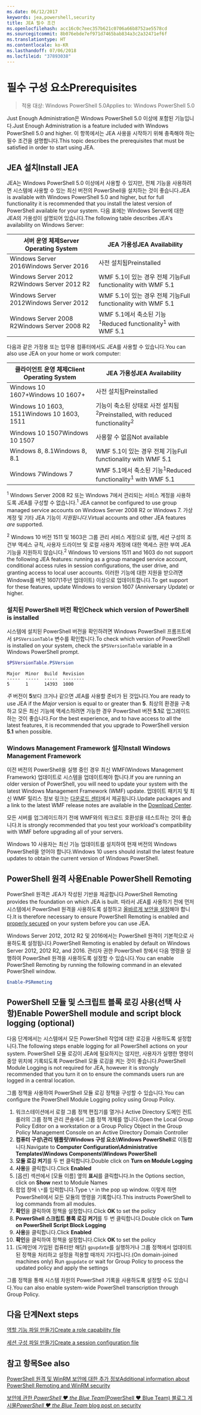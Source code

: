 ```yaml
---
ms.date: 06/12/2017
keywords: jea,powershell,security
title: JEA 필수 조건
ms.openlocfilehash: acc16c0c7eec357b621c0706a66b8752ae5578cd
ms.sourcegitcommit: 8b076ebde7ef971d7465bab834a3c2a32471ef6f
ms.translationtype: HT
ms.contentlocale: ko-KR
ms.lasthandoff: 07/06/2018
ms.locfileid: "37893038"
---
```

# <a name="prerequisites"></a><span data-ttu-id="e510b-103">필수 구성 요소</span><span class="sxs-lookup"><span data-stu-id="e510b-103">Prerequisites</span></span>

> <span data-ttu-id="e510b-104">적용 대상: Windows PowerShell 5.0</span><span class="sxs-lookup"><span data-stu-id="e510b-104">Applies to: Windows PowerShell 5.0</span></span>

<span data-ttu-id="e510b-105">Just Enough Administration은 Windows PowerShell 5.0 이상에 포함된 기능입니다.</span><span class="sxs-lookup"><span data-stu-id="e510b-105">Just Enough Administration is a feature included with Windows PowerShell 5.0 and higher.</span></span>
<span data-ttu-id="e510b-106">이 항목에서는 JEA 사용을 시작하기 위해 충족해야 하는 필수 조건을 설명합니다.</span><span class="sxs-lookup"><span data-stu-id="e510b-106">This topic describes the prerequisites that must be satisfied in order to start using JEA.</span></span>

## <a name="install-jea"></a><span data-ttu-id="e510b-107">JEA 설치</span><span class="sxs-lookup"><span data-stu-id="e510b-107">Install JEA</span></span>

<span data-ttu-id="e510b-108">JEA는 Windows PowerShell 5.0 이상에서 사용할 수 있지만, 전체 기능을 사용하려면 시스템에 사용할 수 있는 최신 버전의 PowerShell을 설치하는 것이 좋습니다.</span><span class="sxs-lookup"><span data-stu-id="e510b-108">JEA is available with Windows PowerShell 5.0 and higher, but for full functionality it is recommended that you install the latest version of PowerShell available for your system.</span></span>
<span data-ttu-id="e510b-109">다음 표에는 Windows Server에 대한 JEA의 가용성이 설명되어 있습니다.</span><span class="sxs-lookup"><span data-stu-id="e510b-109">The following table describes JEA's availability on Windows Server:</span></span>

<span data-ttu-id="e510b-110">서버 운영 체제</span><span class="sxs-lookup"><span data-stu-id="e510b-110">Server Operating System</span></span>   | <span data-ttu-id="e510b-111">JEA 가용성</span><span class="sxs-lookup"><span data-stu-id="e510b-111">JEA Availability</span></span>
--------------------------|--------------------------------
<span data-ttu-id="e510b-112">Windows Server 2016</span><span class="sxs-lookup"><span data-stu-id="e510b-112">Windows Server 2016</span></span>       | <span data-ttu-id="e510b-113">사전 설치됨</span><span class="sxs-lookup"><span data-stu-id="e510b-113">Preinstalled</span></span>
<span data-ttu-id="e510b-114">Windows Server 2012 R2</span><span class="sxs-lookup"><span data-stu-id="e510b-114">Windows Server 2012 R2</span></span>    | <span data-ttu-id="e510b-115">WMF 5.1이 있는 경우 전체 기능</span><span class="sxs-lookup"><span data-stu-id="e510b-115">Full functionality with WMF 5.1</span></span>
<span data-ttu-id="e510b-116">Windows Server 2012</span><span class="sxs-lookup"><span data-stu-id="e510b-116">Windows Server 2012</span></span>       | <span data-ttu-id="e510b-117">WMF 5.1이 있는 경우 전체 기능</span><span class="sxs-lookup"><span data-stu-id="e510b-117">Full functionality with WMF 5.1</span></span>
<span data-ttu-id="e510b-118">Windows Server 2008 R2</span><span class="sxs-lookup"><span data-stu-id="e510b-118">Windows Server 2008 R2</span></span>    | <span data-ttu-id="e510b-119">WMF 5.1에서 축소된 기능<sup>1</sup></span><span class="sxs-lookup"><span data-stu-id="e510b-119">Reduced functionality<sup>1</sup> with WMF 5.1</span></span>

<span data-ttu-id="e510b-120">다음과 같은 가정용 또는 업무용 컴퓨터에서도 JEA를 사용할 수 있습니다.</span><span class="sxs-lookup"><span data-stu-id="e510b-120">You can also use JEA on your home or work computer:</span></span>

<span data-ttu-id="e510b-121">클라이언트 운영 체제</span><span class="sxs-lookup"><span data-stu-id="e510b-121">Client Operating System</span></span>   | <span data-ttu-id="e510b-122">JEA 가용성</span><span class="sxs-lookup"><span data-stu-id="e510b-122">JEA Availability</span></span>
--------------------------|-----------------------------------------------------
<span data-ttu-id="e510b-123">Windows 10 1607+</span><span class="sxs-lookup"><span data-stu-id="e510b-123">Windows 10 1607+</span></span>          | <span data-ttu-id="e510b-124">사전 설치됨</span><span class="sxs-lookup"><span data-stu-id="e510b-124">Preinstalled</span></span>
<span data-ttu-id="e510b-125">Windows 10 1603, 1511</span><span class="sxs-lookup"><span data-stu-id="e510b-125">Windows 10 1603, 1511</span></span>     | <span data-ttu-id="e510b-126">기능이 축소된 상태로 사전 설치됨<sup>2</sup></span><span class="sxs-lookup"><span data-stu-id="e510b-126">Preinstalled, with reduced functionality<sup>2</sup></span></span>
<span data-ttu-id="e510b-127">Windows 10 1507</span><span class="sxs-lookup"><span data-stu-id="e510b-127">Windows 10 1507</span></span>           | <span data-ttu-id="e510b-128">사용할 수 없음</span><span class="sxs-lookup"><span data-stu-id="e510b-128">Not available</span></span>
<span data-ttu-id="e510b-129">Windows 8, 8.1</span><span class="sxs-lookup"><span data-stu-id="e510b-129">Windows 8, 8.1</span></span>            | <span data-ttu-id="e510b-130">WMF 5.1이 있는 경우 전체 기능</span><span class="sxs-lookup"><span data-stu-id="e510b-130">Full functionality with WMF 5.1</span></span>
<span data-ttu-id="e510b-131">Windows 7</span><span class="sxs-lookup"><span data-stu-id="e510b-131">Windows 7</span></span>                 | <span data-ttu-id="e510b-132">WMF 5.1에서 축소된 기능<sup>1</sup></span><span class="sxs-lookup"><span data-stu-id="e510b-132">Reduced functionality<sup>1</sup> with WMF 5.1</span></span>

<span data-ttu-id="e510b-133"><sup>1</sup> Windows Server 2008 R2 또는 Windows 7에서 관리되는 서비스 계정을 사용하도록 JEA를 구성할 수 없습니다.</span><span class="sxs-lookup"><span data-stu-id="e510b-133"><sup>1</sup> JEA cannot be configured to use group managed service accounts on Windows Server 2008 R2 or Windows 7.</span></span>
<span data-ttu-id="e510b-134">가상 계정 및 기타 JEA 기능이 *지원됩니다*.</span><span class="sxs-lookup"><span data-stu-id="e510b-134">Virtual accounts and other JEA features *are* supported.</span></span>

<span data-ttu-id="e510b-135"><sup>2</sup> Windows 10 버전 1511 및 1603은 그룹 관리 서비스 계정으로 실행, 세션 구성의 조건부 액세스 규칙, 사용자 드라이브 및 로컬 사용자 계정에 대한 액세스 권한 부여 JEA 기능을 지원하지 않습니다.</span><span class="sxs-lookup"><span data-stu-id="e510b-135"><sup>2</sup> Windows 10 versions 1511 and 1603 do not support the following JEA features: running as a group managed service account, conditional access rules in session configurations, the user drive, and granting access to local user accounts.</span></span>
<span data-ttu-id="e510b-136">이러한 기능에 대한 지원을 받으려면 Windows를 버전 1607(1주년 업데이트) 이상으로 업데이트합니다.</span><span class="sxs-lookup"><span data-stu-id="e510b-136">To get support for these features, update Windows to version 1607 (Anniversary Update) or higher.</span></span>

### <a name="check-which-version-of-powershell-is-installed"></a><span data-ttu-id="e510b-137">설치된 PowerShell 버전 확인</span><span class="sxs-lookup"><span data-stu-id="e510b-137">Check which version of PowerShell is installed</span></span>

<span data-ttu-id="e510b-138">시스템에 설치된 PowerShell 버전을 확인하려면 Windows PowerShell 프롬프트에서 `$PSVersionTable` 변수를 확인합니다.</span><span class="sxs-lookup"><span data-stu-id="e510b-138">To check which version of PowerShell is installed on your system, check the `$PSVersionTable` variable in a Windows PowerShell prompt.</span></span>

```powershell
$PSVersionTable.PSVersion
```

```output
Major  Minor  Build  Revision
-----  -----  -----  --------
5      1      14393  1000
```

<span data-ttu-id="e510b-139">*주* 버전이 **5**보다 크거나 같으면 JEA를 사용할 준비가 된 것입니다.</span><span class="sxs-lookup"><span data-stu-id="e510b-139">You are ready to use JEA if the *Major* version is equal to or greater than **5**.</span></span>
<span data-ttu-id="e510b-140">최상의 환경을 구축하고 모든 최신 기능에 액세스하려면 가능한 경우 PowerShell 버전 **5.1**로 업그레이드하는 것이 좋습니다.</span><span class="sxs-lookup"><span data-stu-id="e510b-140">For the best experience, and to have access to all the latest features, it is recommended that you upgrade to PowerShell version **5.1** when possible.</span></span>

### <a name="install-windows-management-framework"></a><span data-ttu-id="e510b-141">Windows Management Framework 설치</span><span class="sxs-lookup"><span data-stu-id="e510b-141">Install Windows Management Framework</span></span>

<span data-ttu-id="e510b-142">이전 버전의 PowerShell을 실행 중인 경우 최신 WMF(Windows Management Framework) 업데이트로 시스템을 업데이트해야 합니다.</span><span class="sxs-lookup"><span data-stu-id="e510b-142">If you are running an older version of PowerShell, you will need to update your system with the latest Windows Management Framework (WMF) update.</span></span>
<span data-ttu-id="e510b-143">업데이트 패키지 및 최신 WMF 릴리스 정보 링크는 [다운로드 센터](https://blogs.msdn.microsoft.com/powershell/2016/02/24/windows-management-framework-wmf-5-0-rtm-packages-has-been-republished/)에서 제공됩니다.</span><span class="sxs-lookup"><span data-stu-id="e510b-143">Update packages and a link to the latest WMF release notes are available in the [Download Center](https://blogs.msdn.microsoft.com/powershell/2016/02/24/windows-management-framework-wmf-5-0-rtm-packages-has-been-republished/).</span></span>

<span data-ttu-id="e510b-144">모든 서버를 업그레이드하기 전에 WMF와의 워크로드 호환성을 테스트하는 것이 좋습니다.</span><span class="sxs-lookup"><span data-stu-id="e510b-144">It is strongly recommended that you test your workload's compatibility with WMF before upgrading all of your servers.</span></span>

<span data-ttu-id="e510b-145">Windows 10 사용자는 최신 기능 업데이트를 설치하여 현재 버전의 Windows PowerShell을 얻어야 합니다.</span><span class="sxs-lookup"><span data-stu-id="e510b-145">Windows 10 users should install the latest feature updates to obtain the current version of Windows PowerShell.</span></span>

## <a name="enable-powershell-remoting"></a><span data-ttu-id="e510b-146">PowerShell 원격 사용</span><span class="sxs-lookup"><span data-stu-id="e510b-146">Enable PowerShell Remoting</span></span>

<span data-ttu-id="e510b-147">PowerShell 원격은 JEA가 작성된 기반을 제공합니다.</span><span class="sxs-lookup"><span data-stu-id="e510b-147">PowerShell Remoting provides the foundation on which JEA is built.</span></span>
<span data-ttu-id="e510b-148">따라서 JEA를 사용하기 전에 먼저 시스템에서 PowerShell 원격을 사용하도록 설정하고 [올바르게 보안을 설정](/powershell/scripting/setup/winrmsecurity)해야 합니다.</span><span class="sxs-lookup"><span data-stu-id="e510b-148">It is therefore necessary to ensure PowerShell Remoting is enabled and [properly secured](/powershell/scripting/setup/winrmsecurity) on your system before you can use JEA.</span></span>

<span data-ttu-id="e510b-149">Windows Server 2012, 2012 R2 및 2016에서는 PowerShell 원격이 기본적으로 사용하도록 설정됩니다.</span><span class="sxs-lookup"><span data-stu-id="e510b-149">PowerShell Remoting is enabled by default on Windows Server 2012, 2012 R2, and 2016.</span></span>
<span data-ttu-id="e510b-150">관리자 권한 PowerShell 창에서 다음 명령을 실행하여 PowerShell 원격을 사용하도록 설정할 수 있습니다.</span><span class="sxs-lookup"><span data-stu-id="e510b-150">You can enable PowerShell Remoting by running the following command in an elevated PowerShell window.</span></span>

```powershell
Enable-PSRemoting
```

## <a name="enable-powershell-module-and-script-block-logging-optional"></a><span data-ttu-id="e510b-151">PowerShell 모듈 및 스크립트 블록 로깅 사용(선택 사항)</span><span class="sxs-lookup"><span data-stu-id="e510b-151">Enable PowerShell module and script block logging (optional)</span></span>

<span data-ttu-id="e510b-152">다음 단계에서는 시스템에서 모든 PowerShell 작업에 대한 로깅을 사용하도록 설정합니다.</span><span class="sxs-lookup"><span data-stu-id="e510b-152">The following steps enable logging for all PowerShell actions on your system.</span></span>
<span data-ttu-id="e510b-153">PowerShell 모듈 로깅이 JEA에 필요하지는 않지만, 사용자가 실행한 명령이 중앙 위치에 기록되도록 PowerShell 모듈 로깅을 켜는 것이 좋습니다.</span><span class="sxs-lookup"><span data-stu-id="e510b-153">PowerShell Module Logging is not required for JEA, however it is strongly recommended that you turn it on to ensure the commands users run are logged in a central location.</span></span>

<span data-ttu-id="e510b-154">그룹 정책을 사용하여 PowerShell 모듈 로깅 정책을 구성할 수 있습니다.</span><span class="sxs-lookup"><span data-stu-id="e510b-154">You can configure the PowerShell Module Logging policy using Group Policy.</span></span>

1. <span data-ttu-id="e510b-155">워크스테이션에서 로컬 그룹 정책 편집기를 열거나 Active Directory 도메인 컨트롤러의 그룹 정책 관리 콘솔에서 그룹 정책 개체를 엽니다.</span><span class="sxs-lookup"><span data-stu-id="e510b-155">Open the Local Group Policy Editor on a workstation or a Group Policy Object in the Group Policy Management Console on an Active Directory Domain Controller</span></span>
2. <span data-ttu-id="e510b-156">**컴퓨터 구성\\관리 템플릿\\Windows 구성 요소\\Windows PowerShell**로 이동합니다.</span><span class="sxs-lookup"><span data-stu-id="e510b-156">Navigate to **Computer Configuration\\Administrative Templates\\Windows Components\\Windows PowerShell**</span></span>
3. <span data-ttu-id="e510b-157">**모듈 로깅 켜기**를 두 번 클릭합니다.</span><span class="sxs-lookup"><span data-stu-id="e510b-157">Double click on **Turn on Module Logging**</span></span>
4. <span data-ttu-id="e510b-158">**사용**을 클릭합니다.</span><span class="sxs-lookup"><span data-stu-id="e510b-158">Click **Enabled**</span></span>
5. <span data-ttu-id="e510b-159">[옵션] 섹션에서 [모듈 이름] 옆의 **표시**를 클릭합니다.</span><span class="sxs-lookup"><span data-stu-id="e510b-159">In the Options section, click on **Show** next to Module Names</span></span>
6. <span data-ttu-id="e510b-160">팝업 창에 `\*`를 입력합니다.</span><span class="sxs-lookup"><span data-stu-id="e510b-160">Type `\*` in the pop up window.</span></span> <span data-ttu-id="e510b-161">이렇게 하면 PowerShell에서 모든 모듈의 명령을 기록합니다.</span><span class="sxs-lookup"><span data-stu-id="e510b-161">This instructs PowerShell to log commands from all modules.</span></span>
7. <span data-ttu-id="e510b-162">**확인**을 클릭하여 정책을 설정합니다.</span><span class="sxs-lookup"><span data-stu-id="e510b-162">Click **OK** to set the policy</span></span>
8. <span data-ttu-id="e510b-163">**PowerShell 스크립트 블록 로깅 켜기**를 두 번 클릭합니다.</span><span class="sxs-lookup"><span data-stu-id="e510b-163">Double click on **Turn on PowerShell Script Block Logging**</span></span>
9. <span data-ttu-id="e510b-164">**사용**을 클릭합니다.</span><span class="sxs-lookup"><span data-stu-id="e510b-164">Click **Enabled**</span></span>
10. <span data-ttu-id="e510b-165">**확인**을 클릭하여 정책을 설정합니다.</span><span class="sxs-lookup"><span data-stu-id="e510b-165">Click **OK** to set the policy</span></span>
11. <span data-ttu-id="e510b-166">(도메인에 가입된 컴퓨터만 해당) `gpupdate`를 실행하거나 그룹 정책에서 업데이트된 정책을 처리하고 설정을 적용할 때까지 기다립니다.</span><span class="sxs-lookup"><span data-stu-id="e510b-166">(On domain-joined machines only) Run `gpupdate` or wait for Group Policy to process the updated policy and apply the settings</span></span>

<span data-ttu-id="e510b-167">그룹 정책을 통해 시스템 차원의 PowerShell 기록을 사용하도록 설정할 수도 있습니다.</span><span class="sxs-lookup"><span data-stu-id="e510b-167">You can also enable system-wide PowerShell transcription through Group Policy.</span></span>

## <a name="next-steps"></a><span data-ttu-id="e510b-168">다음 단계</span><span class="sxs-lookup"><span data-stu-id="e510b-168">Next steps</span></span>

[<span data-ttu-id="e510b-169">역할 기능 파일 만들기</span><span class="sxs-lookup"><span data-stu-id="e510b-169">Create a role capability file</span></span>](role-capabilities.md)

[<span data-ttu-id="e510b-170">세션 구성 파일 만들기</span><span class="sxs-lookup"><span data-stu-id="e510b-170">Create a session configuration file</span></span>](session-configurations.md)

## <a name="see-also"></a><span data-ttu-id="e510b-171">참고 항목</span><span class="sxs-lookup"><span data-stu-id="e510b-171">See also</span></span>

[<span data-ttu-id="e510b-172">PowerShell 원격 및 WinRM 보안에 대한 추가 정보</span><span class="sxs-lookup"><span data-stu-id="e510b-172">Additional information about PowerShell Remoting and WinRM security</span></span>](/powershell/scripting/setup/winrmsecurity)

[<span data-ttu-id="e510b-173">보안에 관한 *PowerShell ♥ the Blue Team*(PowerShell ♥ Blue Team) 블로그 게시물</span><span class="sxs-lookup"><span data-stu-id="e510b-173">*PowerShell ♥ the Blue Team* blog post on security</span></span>](https://blogs.msdn.microsoft.com/powershell/2015/06/09/powershell-the-blue-team/)